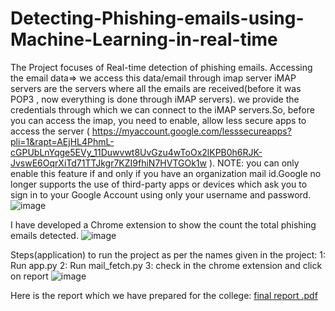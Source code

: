 # Detecting-Phishing-emails-using-Machine-Learning-in-real-time
The Project focuses of Real-time detection of phishing emails. 
Accessing the email data=> we access this data/email through imap server
iMAP servers are the servers where all the emails are received(before it was POP3 , now everything is done through iMAP servers).
we provide the credentials through which we can connect to the iMAP servers.So, before you can access the imap, you need to enable, allow less secure apps to access the server ( https://myaccount.google.com/lesssecureapps?pli=1&rapt=AEjHL4PhmL-cGPUbLnYqge5EVy_11Duwvwt8UvGzu4wToOx2lKPB0h6RJK-JvswE6OqrXiTd71TTJkgr7KZI9fhiN7HVTGOk1w ).
NOTE: you can only enable this feature if and only if you have an organization mail id.Google no longer supports the use of third-party apps or devices which ask you to sign in to your Google Account using only your username and password.
![image](https://user-images.githubusercontent.com/63045800/183743473-63e148fa-8e26-47df-801e-c577150c4cb2.png)

I have developed a Chrome extension to show the count the total phishing emails detected.
![image](https://user-images.githubusercontent.com/63045800/183746386-c6684b88-b1e0-4e35-b3b7-642090233f8a.png)

Steps(application) to run the project as per the names given in the project:
1: Run app.py 
2: Run mail_fetch.py 
3: check in the chrome extension and click on report
![image](https://user-images.githubusercontent.com/63045800/183746869-28965ee7-2769-4f00-87ed-f204493d02db.png)


Here is the report which we have prepared for the college:
[final report .pdf](https://github.com/Bharath-ctrl/Detecting-Phishing-emails-using-Machine-Learning/files/9294067/final.report.pdf)
